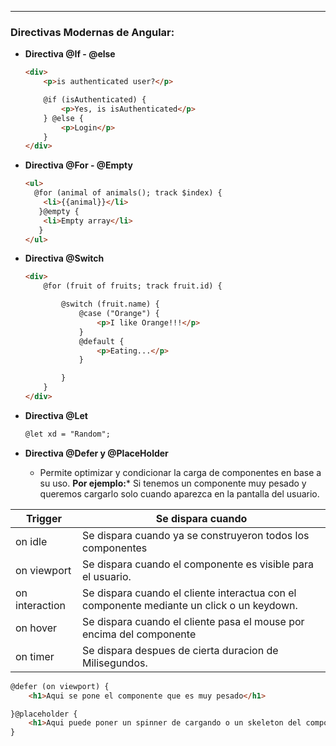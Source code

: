 
---
### Directivas Modernas de Angular:

- **Directiva @If - @else**
	```html
	<div>
	    <p>is authenticated user?</p>
	
	    @if (isAuthenticated) {
	        <p>Yes, is isAuthenticated</p>
	    } @else {
	        <p>Login</p>
	    }
	</div>
	```


- **Directiva @For - @Empty**
	```html
	<ul>
	  @for (animal of animals(); track $index) {
	    <li>{{animal}}</li>
	   }@empty {
	    <li>Empty array</li>
	   }
	</ul>
	```

- **Directiva @Switch**
	```html
	<div>
	    @for (fruit of fruits; track fruit.id) {
	
	        @switch (fruit.name) {
	            @case ("Orange") {
	                <p>I like Orange!!!</p>
	            }
	            @default {
	                <p>Eating...</p>
	            }
	
	        }
	    }
	</div>
	```

- **Directiva @Let**
	```html
	@let xd = "Random";
	```


- **Directiva @Defer y @PlaceHolder**
	- Permite optimizar y condicionar la carga de componentes en base a su uso. **Por ejemplo:*** Si tenemos un componente muy pesado y queremos cargarlo solo cuando aparezca en la pantalla del usuario.


| **Trigger**    | **Se dispara cuando**                                                                     |
| -------------- | ----------------------------------------------------------------------------------------- |
| on idle        | Se dispara cuando ya se construyeron todos los componentes                                |
| on viewport    | Se dispara cuando el componente es visible para el usuario.                               |
| on interaction | Se dispara cuando el cliente interactua con el componente mediante un click o un keydown. |
| on hover       | Se dispara cuando el cliente pasa el mouse por encima del componente                      |
| on timer       | Se dispara despues de cierta duracion de Milisegundos.                                    |
```html
@defer (on viewport) {
    <h1>Aqui se pone el componente que es muy pesado</h1>

}@placeholder {
    <h1>Aqui puede poner un spinner de cargando o un skeleton del componente</h1>
}
```